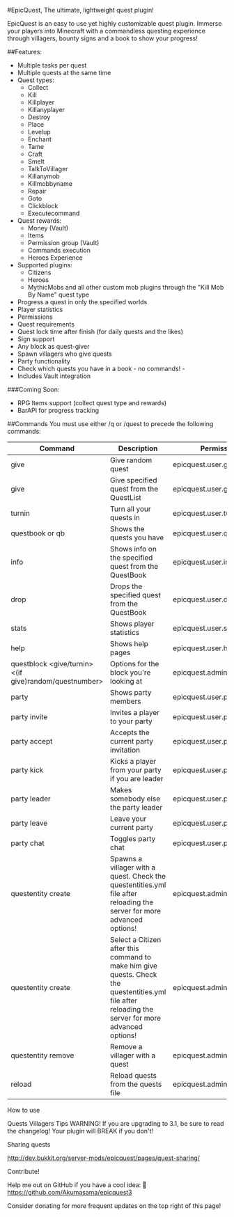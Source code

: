 #EpicQuest, The ultimate, lightweight quest plugin!

EpicQuest is an easy to use yet highly customizable quest plugin. Immerse your players into Minecraft with a commandless questing experience through villagers, bounty signs and a book to show your progress!

##Features:
* Multiple tasks per quest
* Multiple quests at the same time
* Quest types:
  * Collect
  * Kill
  * Killplayer
  * Killanyplayer
  * Destroy
  * Place
  * Levelup
  * Enchant
  * Tame
  * Craft
  * Smelt
  * TalkToVillager
  * Killanymob
  * Killmobbyname
  * Repair
  * Goto
  * Clickblock
  * Executecommand
* Quest rewards:
  * Money (Vault)
  * Items
  * Permission group (Vault)
  * Commands execution
  * Heroes Experience
* Supported plugins:
  * Citizens
  * Heroes
  * MythicMobs and all other custom mob plugins through the "Kill Mob By Name" quest type
* Progress a quest in only the specified worlds
* Player statistics
* Permissions
* Quest requirements
* Quest lock time after finish (for daily quests and the likes)
* Sign support
* Any block as quest-giver
* Spawn villagers who give quests
* Party functionality
* Check which quests you have in a book - no commands! -
* Includes Vault integration

###Coming Soon:
* RPG Items support (collect quest type and rewards)
* BarAPI for progress tracking

##Commands
You must use either /q or /quest to precede the following commands:

Command	| Description | Permission
------- | ----------- | ----------
give | Give random quest | epicquest.user.give
give <number> | Give specified quest from the QuestList	| epicquest.user.give
turnin | Turn all your quests in | epicquest.user.turnin
questbook or qb	| Shows the quests you have	| epicquest.user.questbook
info <number> | Shows info on the specified quest from the QuestBook | epicquest.user.info
drop <number> | Drops the specified quest from the QuestBook | epicquest.user.drop
stats <playername> | Shows player statistics | epicquest.user.stats
help | Shows help pages | epicquest.user.help
questblock <give/turnin> <(if give)random/questnumber> | Options for the block you're looking at | epicquest.admin.questblock
party | Shows party members | epicquest.user.party
party invite <playername> | Invites a player to your party | epicquest.user.party
party accept | Accepts the current party invitation	| epicquest.user.party
party kick <playername>	| Kicks a player from your party if you are leader | epicquest.user.party
party leader <playername> | Makes somebody else the party leader | epicquest.user.party
party leave	| Leave your current party | epicquest.user.party
party chat | Toggles party chat | epicquest.user.party
questentity create <name> <quest> | Spawns a villager with a quest. Check the questentities.yml file after reloading the server for more advanced options! | epicquest.admin.questentity
questentity create <name> | Select a Citizen after this command to make him give quests. Check the questentities.yml file after reloading the server for more advanced options! | epicquest.admin.questentity
questentity remove <name> | Remove a villager with a quest | epicquest.admin.questentity
reload | Reload quests from the quests file | epicquest.admin.reload
How to use

Quests Villagers Tips WARNING! If you are upgrading to 3.1, be sure to read the changelog! Your plugin will BREAK if you don't!

Sharing quests

http://dev.bukkit.org/server-mods/epicquest/pages/quest-sharing/

Contribute!

Help me out on GitHub if you have a cool idea:  https://github.com/Akumasama/epicquest3

Consider donating for more frequent updates on the top right of this page!